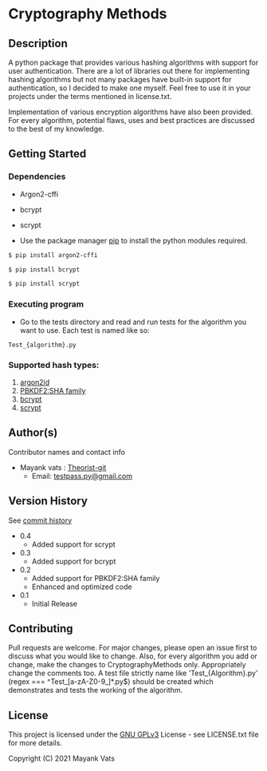 # Cryptography Methods
## Description

A python package that provides various hashing algorithms with support for user authentication. There are a lot of libraries
out there for implementing hashing algorithms but not many packages have built-in support for authentication, so I decided
to make one myself. Feel free to use it in your projects under the terms mentioned in license.txt.

Implementation of various encryption algorithms have also been provided. For every algorithm, potential flaws, uses
and best practices are discussed to the best of my knowledge.

## Getting Started

### Dependencies

* Argon2-cffi
* bcrypt
* scrypt


* Use the package manager [pip](https://pip.pypa.io/en/stable/) to install the python modules required.
```bash
$ pip install argon2-cffi
```
```bash
$ pip install bcrypt
```
```bash
$ pip install scrypt
```

### Executing program

* Go to the tests directory and read and run tests for the algorithm you want to use. Each test is named like so:
```
Test_{algorithm}.py
```

### Supported hash types:
1. [argon2id](https://pypi.org/project/argon2-cffi/)
2. [PBKDF2:SHA family](https://docs.python.org/3/library/hashlib.html#pbkdf2_hmac)
3. [bcrypt](https://pypi.org/project/bcrypt/)
4. [scrypt](https://pypi.org/project/scrypt/)
## Author(s)

Contributor names and contact info
* Mayank vats : [Theorist-git](https://github.com/Theorist-Git)
  * Email: testpass.py@gmail.com

## Version History
See [commit history](https://github.com/Theorist-Git/Cryptography-Methods/commits/master)
* 0.4
  * Added support for scrypt
* 0.3
  * Added support for bcrypt
* 0.2
  * Added support for PBKDF2:SHA family
  * Enhanced and optimized code
* 0.1
    * Initial Release

## Contributing
Pull requests are welcome. For major changes, please open an issue first to discuss what you would like to change.
Also, for every algorithm you add or change, make the changes to CryptographyMethods only. Appropriately change the comments too.
A test file strictly name like 'Test_{Algorithm}.py' (regex === ^Test_[a-zA-Z0-9_]*\.py$) should be created which demonstrates and tests the working of the algorithm.

## License

This project is licensed under the [GNU GPLv3](https://choosealicense.com/licenses/gpl-3.0/#) License - see LICENSE.txt file for more details.

Copyright (C) 2021 Mayank Vats
